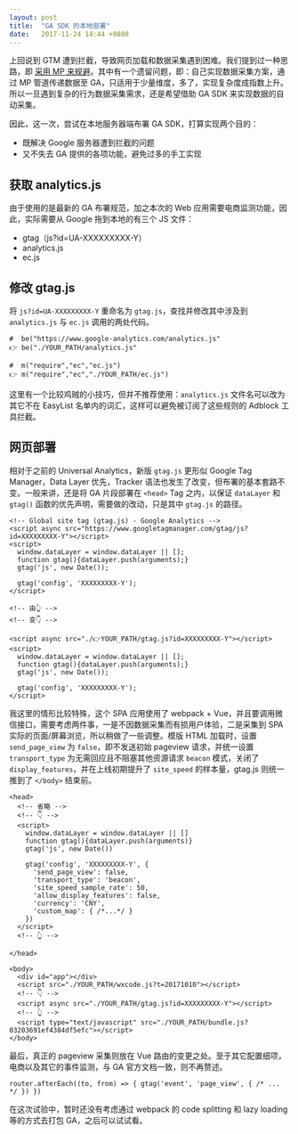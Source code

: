 ```yaml
---
layout: post
title:  "GA SDK 的本地部署"
date:   2017-11-24 14:44 +0800
---
```

上回说到 GTM 遭到拦截，导致网页加载和数据采集遇到困难。我们提到过一种思路，即 [采用 MP 来规避](/2017/10/14/across-the-firewall-with-measurement-protocol.html#article)。其中有一个遗留问题，即：自己实现数据采集方案，通过 MP 管道传递数据至 GA，只适用于少量维度，多了，实现复杂度成指数上升。所以一旦遇到复杂的行为数据采集需求，还是希望借助 GA SDK 来实现数据的自动采集。

因此，这一次，尝试在本地服务器端布署 GA SDK，打算实现两个目的：

- 既解决 Google 服务器遭到拦截的问题
- 又不失去 GA 提供的各项功能，避免过多的手工实现

## 获取 analytics.js

由于使用的是最新的 GA 布署规范，加之本次的 Web 应用需要电商监测功能，因此，实际需要从 Google 拖到本地的有三个 JS 文件：
- gtag（js?id=UA-XXXXXXXXX-Y）
- analytics.js
- ec.js

## 修改 gtag.js

将 `js?id=UA-XXXXXXXXX-Y` 重命名为 `gtag.js`，查找并修改其中涉及到 `analytics.js` 与 `ec.js` 调用的两处代码。

```
#  be("https://www.google-analytics.com/analytics.js"
👉 be("./YOUR_PATH/analytics.js"

#  m("require","ec","ec.js")
👉 m("require","ec","./YOUR_PATH/ec.js")
```

这里有一个比较鸡贼的小技巧，但并不推荐使用：`analytics.js` 文件名可以改为其它不在 EasyList 名单内的词汇，这样可以避免被订阅了这些规则的 Adblock 工具拦截。

## 网页部署

相对于之前的 Universal Analytics，新版 `gtag.js` 更形似 Google Tag Manager，Data Layer 优先，Tracker 语法也发生了改变，但布署的基本套路不变。一般来讲，还是将 GA 片段部署在 `<head>` Tag 之内，以保证 `dataLayer` 和 `gtag()` 函数的优先声明，需要做的改动，只是其中 `gtag.js` 的路径。

```
<!-- Global site tag (gtag.js) - Google Analytics -->
<script async src="https://www.googletagmanager.com/gtag/js?id=XXXXXXXXX-Y"></script>
<script>
  window.dataLayer = window.dataLayer || [];
  function gtag(){dataLayer.push(arguments);}
  gtag('js', new Date());

  gtag('config', 'XXXXXXXXX-Y');
</script>

<!-- 由👆 -->
<!-- 变👇 -->

<script async src="./👉YOUR_PATH/gtag.js?id=XXXXXXXXX-Y"></script>
<script>
  window.dataLayer = window.dataLayer || [];
  function gtag(){dataLayer.push(arguments);}
  gtag('js', new Date());

  gtag('config', 'XXXXXXXXX-Y');
</script>

```

我这里的情形比较特殊，这个 SPA 应用使用了 webpack + Vue，并且要调用微信接口，需要考虑两件事，一是不因数据采集而有损用户体验，二是采集到 SPA 实际的页面/屏幕浏览，所以稍做了一些调整。模版 HTML 加载时，设置 `send_page_view` 为 `false`，即不发送初始 pageview 请求，并统一设置 `transport_type` 为无需回应且不阻塞其他资源请求 `beacon` 模式，关闭了 `display_features`，并在上线初期提升了 `site_speed` 的样本量，gtag.js 则统一推到了 `</body>` 结束前。

```
<head>
  <!-- 省略 -->
  <!-- 👇 -->
  <script>
    window.dataLayer = window.dataLayer || []
    function gtag(){dataLayer.push(arguments)}
    gtag('js', new Date())
    
    gtag('config', 'XXXXXXXXX-Y', {
      'send_page_view': false,
      'transport_type': 'beacon',
      'site_speed_sample_rate': 50,
      'allow_display_features': false,
      'currency': 'CNY',
      'custom_map': { /*...*/ }
    })
  </script>
  <!-- 👆 -->
  
</head>

<body>
  <div id="app"></div>
  <script src="./YOUR_PATH/wxcode.js?t=20171010"></script>
  <!-- 👇 -->
  <script async src="./YOUR_PATH/gtag.js?id=XXXXXXXXX-Y"></script>
  <!-- 👆 -->
  <script type="text/javascript" src="./YOUR_PATH/bundle.js?03203691ef4384df5efc"></script>
</body>
```

最后，真正的 pageview 采集则放在 Vue 路由的变更之处。至于其它配置细项，电商以及其它的事件监测，与 GA 官方文档一致，则不再赘述。

```
router.afterEach((to, from) => { gtag('event', 'page_view', { /* ... */ }) })
```

在这次试验中，暂时还没有考虑通过 webpack 的 code splitting 和 lazy loading 等的方式去打包 GA，之后可以试试看。